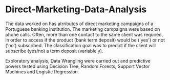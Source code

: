 # Direct-Marketing-Data-Analysis

The data worked on has atrributes of direct marketing campaigns of a Portuguese banking institution. The marketing campaigns were based on phone calls. Often, more than one contact to the same client was required, in order to access if the product (bank term deposit) would be ('yes') or not ('no') subscribed. The classification goal was to predict if the client will subscribe (yes/no) a term deposit (variable y).

Exploratory analysis, Data Wrangling were carried out and predictive powers tested using Decision Tree, Random Forests, Support Vector Machines and Logistic Regression. 

